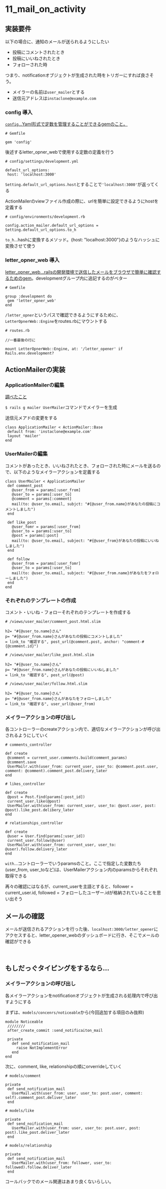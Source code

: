 # 11_mail_on_activity

## 実装要件

以下の場合に、通知のメールが送られるようにしたい

- 投稿にコメントされたとき
- 投稿にいいねされたとき
- フォローされた時

つまり、notificationオブジェクトが生成された時をトリガーにすれば良さそう。

- メイラーの名前は`user_mailer`とする
- 送信元アドレスは`instaclone@example.com`

### config 導入

[`config`...Yaml形式で定数を管理することができるgemのこと。]()

```
# Gemfile

gem 'config'
```

後述するletter_opner_webで使用する定数の定義を行う

```
# config/settings/development.yml

default_url_options:
 host: 'localhost:3000'
```

`Setting.default_url_options.host`とすることで`'localhost:3000'`が返ってくる

ActionMailerのviewファイル作成の際に、urlを簡単に設定できるようにhostを定義する

```
# config/environments/development.rb

config.action_mailer.default_url_options = Setting.default_url_options.to_h
```

`to_h`...hashに変換するメソッド。{host: "localhost:3000"}のようなハッシュに変換させて使う

### letter_opner_web 導入

[letter_opner_web...railsの開発環境で送信したメールをブラウザで簡単に確認するためのgem]()。developmentグループ内に追記するのがベター

```
# Gemfile

group :development do
 gem 'letter_opner_web'
end
```

`/letter_opner`というパスで確認できるようにするために、`LetterOpnerWeb::Engine`をroutes.rbにマウントする

```
# routes.rb

//一番最後の行に

mount LetterOpnerWeb::Engine, at: '/letter_opener' if Rails.env.development?
```

## ActionMailerの実装

### ApplicationMailerの編集

[調べたこと]()

`$ rails g mailer UserMailer`コマンドでメイラーを生成

送信元メアドの変更をする

```
class ApplicationMailer < ActionMailer::Base
 default from: 'instaclone@example.com'
 layout 'mailer'
end
```

### UserMailerの編集

コメントがあったとき、いいねされたとき、フォローされた時にメールを送るので、以下のようなメイラーアクションを定義する

```
class UserMailer < ApplicationMailer
 def comment_post
   @user_from = params[:user_from]
   @user_to = params[:user_to]
   @comment = params[:comment]
   mail(to: @user_to.email, subjct: "#{@user_from.name}があなたの投稿にコメントしました")
 end

 def like_post
   @user_fomr = params[:user_from]
   @user_to = params[:user_to]
   @post = params[:post]
   mail(to: @user_to.email, subject: "#{@user_from}があなたの投稿にいいねしました")
 end

 def follow
   @user_from = params[:user_fomr]
   @user_to = params[:user_to]
   mail(to: @user_to.email, subject: "#{@user_from.name}があなたをフォローしました")
 end
end
```

### それぞれのテンプレートの作成

コメント・いいね・フォローそれぞれのテンプレートを作成する

```
# /views/user_mailer/comment_post.html.slim

h2= "#{@user_to.name}さん"
p= "#{@user_from.name}さんがあなたの投稿にコメントしました"
= link_to "確認する", post_url(@comment.post, anchor: "comment-#{@comment.id}")
```

```
# /views/user_mailer/like_post.html.slim

h2= "#{@user_to.name}さん"
p= "#{@user_from.name}さんがあなたの投稿にいいねしました"
= link_to "確認する", post_url(@post)
```

```
# /views/user_mailer/follow.html.slim

h2= "#{@user_to.name}さん"
p= "#{@user_from.name}さんがあなたをフォローしました"
= link_to "確認する", user_url(@user_from)
```

### メイラーアクションの呼び出し

各コントローラーのcreateアクション内で、適切なメイラーアクションが呼び出されるようにしていく

```
# comments_controller

def create
 @comment = current_user.comments.build(comment_params)
 @comment.save
 UserMailr.with(user_from: current_user, user_to: @comment.post.user, comment: @comment).comment_post.delivery_later
end
```

```
# likes_controller

def create
 @post = Post.find(params[:post_id])
 current_user.like(@post)
 UserMailer.with(user_from: current_user, user_to: @post.user, post: @post).like_post.delibery_later
end
```

```
# relationships_controller

def create
 @user = User.find(params[:user_id])
 current_user.follow(@user)
 UserMailer.with(user_from: current_user, user_to: @user).follow.delivery_later
end
```

`with`...コントローラーでいうparamsのこと。ここで指定した変数たち(user_from, user_toなど)は、UserMailerアクション内のparamsからそれぞれ取得できる

再々の確認にはなるが、current_userを主語とすると、follower = current_user.id, followed = フォローしたユーザー.idが格納されていることを思い出そう

## メールの確認

メールが送信されるアクションを行った後、`localhost:3000/letter_opener`にアクセスすると、letter_opener_webのダッシュボードに行き、そこでメールの確認ができる

<br>

## もしだっぐタイピングをするなら...

### メイラーアクションの呼び出し

各メイラーアクションをnotificationオブジェクトが生成される処理内で呼び出すようにする

まずは、`models/concenrs/noticeable`から(今回追加する項目のみ抜粋)

```
module Noticeable
 ////////
 after_create_commit :send_notificaiton_mail

 private
   def send_notification_mail
     raise NotImplementError
   end
end
```

次に、comment, like, relationshipの順にorverrideしていく

```
# models/comment

private
 def send_notification_mail
   UserMail.with(user_from: user, user_to: post.user, comment: self).comment_post.deliver_later
 end
```

```
# models/like

private
 def send_noification_mail
   UserMailer.with(user_from: user, user_to: post.user, post: post).like_post.deliver_later
 end
```

```
# models/relationship

private
 def send_notification_mail
   UserMailer.with(user_from: follower, user_to: followed).follow.deliver_later
 end
```

コールバックでのメール関連はあまり良くないらしい。
